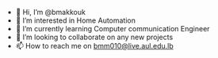 - 👋 Hi, I’m @bmakkouk
- 👀 I’m interested in Home Automation
- 🌱 I’m currently learning Computer communication Engineer 
- 💞️ I’m looking to collaborate on any new projects
- 📫 How to reach me on bmm010@live.aul.edu.lb

<!---
bmakkouk/bmakkouk is a ✨ special ✨ repository because its `README.md` (this file) appears on your GitHub profile.
You can click the Preview link to take a look at your changes.
--->
